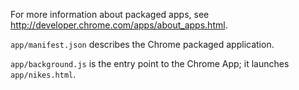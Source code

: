 For more information about packaged apps, see http://developer.chrome.com/apps/about_apps.html.

`app/manifest.json` describes the Chrome packaged application.

`app/background.js` is the entry point to the Chrome App; it launches `app/nikes.html`.
